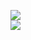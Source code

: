 [![](https://img.shields.io/badge/Made%20With-Github%20Spray-lightgrey.svg?style=for-the-badge&logo=github)](https://github.com/Annihil/github-spray#30070)  
[![](https://i.imgur.com/2DrTn0Z.gif)](https://github.com/Annihil/github-spray)